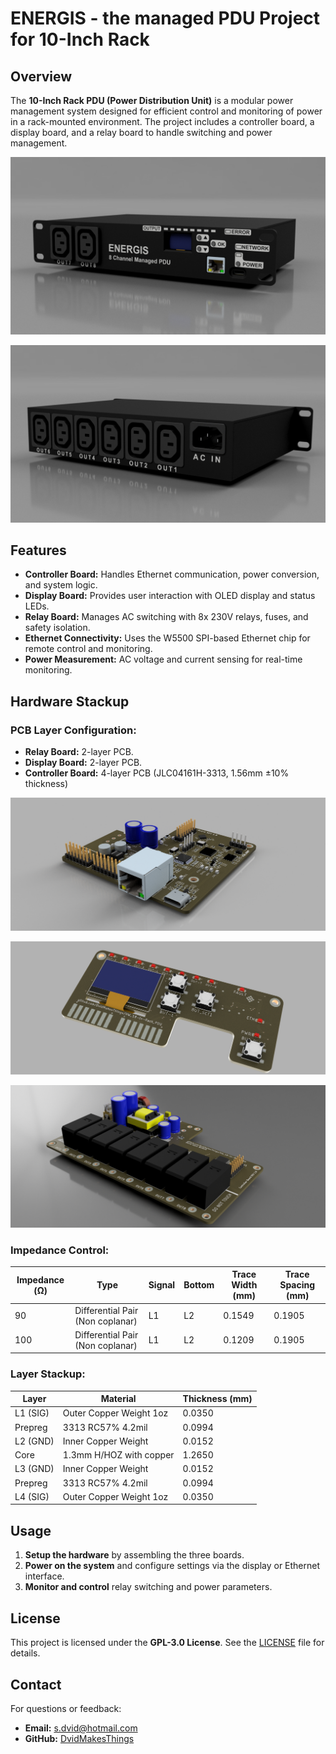 # ENERGIS - the managed PDU Project for 10-Inch Rack

## Overview
The **10-Inch Rack PDU (Power Distribution Unit)** is a modular power management system designed for efficient control and monitoring of power in a rack-mounted environment. The project includes a controller board, a display board, and a relay board to handle switching and power management.

![PDU 3D View](images/Assembly/Assembled-in-case_3D_1.png)

![PDU 3D View](images/Assembly/Assembled-in-case_3D_2.png)

## Features
- **Controller Board:** Handles Ethernet communication, power conversion, and system logic.
- **Display Board:** Provides user interaction with OLED display and status LEDs.
- **Relay Board:** Manages AC switching with 8x 230V relays, fuses, and safety isolation.
- **Ethernet Connectivity:** Uses the W5500 SPI-based Ethernet chip for remote control and monitoring.
- **Power Measurement:** AC voltage and current sensing for real-time monitoring.

## Hardware Stackup
### **PCB Layer Configuration:**
- **Relay Board:** 2-layer PCB.
- **Display Board:** 2-layer PCB.
- **Controller Board:** 4-layer PCB (JLC04161H-3313, 1.56mm ±10% thickness)

![Controller Board 3D View](images/Controller%20Board/ControllerBoard_3D-1.png)

![Display Board 3D View](images/Display%20Board/DisplayBoard_3D-2.png)

![Relay Board 3D View](images/Relay%20Board/RelayBoard_3D-1.png)

### **Impedance Control:**
| Impedance (Ω)  | Type                             | Signal  | Bottom  | Trace Width (mm) | Trace Spacing (mm) |
|-------------- | -------------------------------- | ------- | ------- | ---------------- | ------------------ |
| 90             | Differential Pair (Non coplanar) | L1      | L2      | 0.1549           | 0.1905             |
| 100            | Differential Pair (Non coplanar) | L1      | L2      | 0.1209           | 0.1905             |

### **Layer Stackup:**
| Layer    | Material                   | Thickness (mm) |
|-------- | -------------------------- | -------------- |
| L1 (SIG) | Outer Copper Weight 1oz    | 0.0350 |
| Prepreg  | 3313 RC57% 4.2mil          | 0.0994 |
| L2 (GND) | Inner Copper Weight        | 0.0152 |
| Core     | 1.3mm H/HOZ with copper    | 1.2650 |
| L3 (GND) | Inner Copper Weight        | 0.0152 |
| Prepreg  | 3313 RC57% 4.2mil          | 0.0994 |
| L4 (SIG) | Outer Copper Weight 1oz    | 0.0350 |

## Usage
1. **Setup the hardware** by assembling the three boards.
2. **Power on the system** and configure settings via the display or Ethernet interface.
3. **Monitor and control** relay switching and power parameters.

## License
This project is licensed under the **GPL-3.0 License**. See the [LICENSE](LICENSE) file for details.

## Contact
For questions or feedback:
- **Email:** [s.dvid@hotmail.com](mailto:s.dvid@hotmail.com)
- **GitHub:** [DvidMakesThings](https://github.com/DvidMakesThings)

